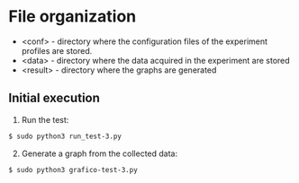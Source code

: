 # File organization

- \<conf> - directory where the configuration files of the experiment profiles are stored.
- \<data> - directory where the data acquired in the experiment are stored
- \<result> - directory where the graphs are generated

## Initial execution
1. Run the test:
```sh
$ sudo python3 run_test-3.py
```
2. Generate a graph from the collected data:
```sh
$ sudo python3 grafico-test-3.py
```
